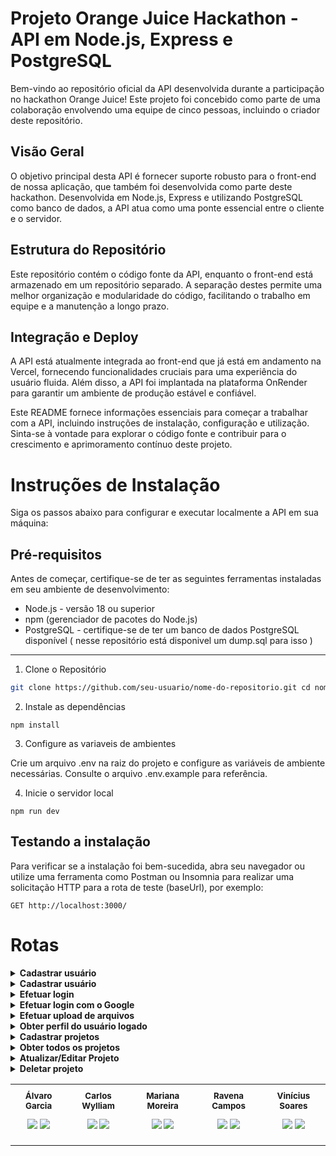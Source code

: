 # Projeto Orange Juice Hackathon - API em Node.js, Express e PostgreSQL
Bem-vindo ao repositório oficial da API desenvolvida durante a participação no hackathon Orange Juice! Este projeto foi concebido como parte de uma colaboração envolvendo uma equipe de cinco pessoas, incluindo o criador deste repositório.
## Visão Geral
O objetivo principal desta API é fornecer suporte robusto para o front-end de nossa aplicação, que também foi desenvolvida como parte deste hackathon. Desenvolvida em Node.js, Express e utilizando PostgreSQL como banco de dados, a API atua como uma ponte essencial entre o cliente e o servidor.
## Estrutura do Repositório
Este repositório contém o código fonte da API, enquanto o front-end está armazenado em um repositório separado. A separação destes permite uma melhor organização e modularidade do código, facilitando o trabalho em equipe e a manutenção a longo prazo.
## Integração e Deploy
A API está atualmente integrada ao front-end que já está em andamento na Vercel, fornecendo funcionalidades cruciais para uma experiência do usuário fluida. Além disso, a API foi implantada na plataforma OnRender para garantir um ambiente de produção estável e confiável.

Este README fornece informações essenciais para começar a trabalhar com a API, incluindo instruções de instalação, configuração e utilização. Sinta-se à vontade para explorar o código fonte e contribuir para o crescimento e aprimoramento contínuo deste projeto.
# Instruções de Instalação
Siga os passos abaixo para configurar e executar localmente a API em sua máquina:

## Pré-requisitos
Antes de começar, certifique-se de ter as seguintes ferramentas instaladas em seu ambiente de desenvolvimento:
- Node.js - versão 18 ou superior
- npm (gerenciador de pacotes do Node.js)
- PostgreSQL - certifique-se de ter um banco de dados PostgreSQL disponível ( nesse repositório está disponivel um dump.sql para isso )
---
1. Clone o Repositório
```bash
git clone https://github.com/seu-usuario/nome-do-repositorio.git cd nome-do-repositorio
```

2. Instale as dependências
```
npm install
```

3. Configure as variaveis de ambientes

Crie um arquivo .env na raiz do projeto e configure as variáveis de ambiente necessárias. Consulte o arquivo .env.example para referência.

4. Inicie o servidor local
```
npm run dev
```

## Testando a instalação 
Para verificar se a instalação foi bem-sucedida, abra seu navegador ou utilize uma ferramenta como Postman ou Insomnia para realizar uma solicitação HTTP para a rota de teste (baseUrl), por exemplo:
```
GET http://localhost:3000/
```

# Rotas

<details>
<summary><b>Cadastrar usuário</b></summary>

#### `GET` `/`

Essa é a rota que será utilizada para testar a API.

Retorno:
```
{
	"mensagem": "O servidor está online."
}
```
</details>

<details>
<summary><b>Cadastrar usuário</b></summary>

#### `POST` `/user`

Essa é a rota que permite o usuário se cadastrar no sistema.

Critérios de aceite:

    - Validar se o e-mail e a senha estão corretos para o usuário em questão.
    - Gerar um token de autenticação para o usuário.
    - Confere se o e-mail já existe no sistema.
    - fullName, email, password são campos obrigatórios e precisam ser do tipo string.

</details>

<details>
<summary><b>Efetuar login</b></summary>

#### `POST` `/session`

Essa é a rota que será utilizada para o usuário cadastrado no sistema efetuar seu login.

Critérios de aceite:

    - Validar os campos obrigatórios: 
        - nome
        - email
        - senha
    - A senha deve ser criptografada utilizando algum algoritmo de criptografia confiável.
    - O campo e-mail no banco de dados deve ser único para cada registro, não permitindo dois usuários possuírem o mesmo e-mail.

</details>

<details>
<summary><b>Efetuar login com o Google</b></summary>

#### `POST` `/session/google`

Essa é a rota que será utilizada para o usuário efetuar login através de sua conta do Google.

Critérios de aceite:

    - Validar os campos obrigatórios: 
        - nome
        - email
        - senha
    - A senha deve ser criptografada utilizando algum algoritmo de criptografia confiável.
    - O campo e-mail no banco de dados deve ser único para cada registro, não permitindo dois usuários possuírem o mesmo e-mail.

</details>
<details>
<summary><b>Efetuar upload de arquivos</b></summary>

#### `POST` `/upload`

Essa é a rota que será utilizada pelo o front para efetuar o upload de imagens.

</details>
<details>
<summary><b>Obter perfil do usuário logado</b></summary>

#### `GET` `/user/profile`

Essa é a rota que será utilizada para obter todas as informações do usuário logado desde o seu perfil a projetos cadastrados em seu nome.

Exemplo de retorno:

```
{
	"userid": 4,
	"fullname": "Jose",
	"email": "Jose01@email.com",
	"profileimage": null,
	"isgoogleaccount": null,
	"projects": [
		{
			"id": 2,
			"title": "teste 02",
			"tags": "teste tags",
			"link": "teste link",
			"description": "teste",
			"image": null,
			"createddate": null
		}
	]
}
```

</details>
<details>
<summary><b>Cadastrar projetos</b></summary>

#### `POST` `/projects`

Essa é a rota que será utilizada para o usuário cadastrar o seu projeto.

Critérios de aceite:

    - Validar os campos obrigatórios: 
        - title
        - tags
    - Todos os campos devem ser do tipo string.

</details>
<details>
<summary><b>Obter todos os projetos</b></summary>

#### `GET` `/projects`

Essa é a rota que será utilizada para obter todos os projetos existentes no sistema.

Exemplo de retorno:

```
[
	{
		"id": 1,
		"title": "API REST",
		"tags": "Back-end, TDD",
		"link": null,
		"description": null,
		"image": null,
		"createddate": null,
		"userid": 1,
		"user": {
			"fullname": "Carlos Wylliam",
			"email": "carlos01@email.com",
			"profileImage": null,
			"isGoogleAccount": null
		}
	},
	{
		"id": 3,
		"title": "API REST 03",
		"tags": "Back-end, TDD",
		"link": null,
		"description": null,
		"image": null,
		"createddate": null,
		"userid": 1,
		"user": {
			"fullname": "Carlos Wylliam",
			"email": "carlos01@email.com",
			"profileImage": null,
			"isGoogleAccount": null
		}
	}
]
```

</details>
<details>
<summary><b>Atualizar/Editar Projeto</b></summary>

#### `PUT` `/projects/:id`

Essa é a rota que será utilizada pelo o usuário para atualizar/editar o seu projeto.

Critérios de aceite:

    - Validar os campos obrigatórios: 
        - title
        - tags
        - senha

</details>
<details>
<summary><b>Deletar projeto</b></summary>

#### `DELETE` `/projects/:id`

Essa é a rota que será utilizada para deletar algum projeto cadastrado no sistema pelo o seu id.

</details>

<table>
  <tr>
    <td align="center" style="padding: 10px;">
      <img src=""/>
       <br>
        <sub>
          <b>Álvaro Garcia</b>
          <p> <a href="https://www.linkedin.com/in/" ><img src="https://img.icons8.com/color/38/000000/linkedin.png"/></a> <a href="https://github.com/"><img src="https://img.icons8.com/ios-glyphs/38/000000/github.png"/></a>
        </sub>
      </a>
    </td>
    <td align="center" style="padding: 10px;">
       <img src=""/>
      <br>
        <sub>
          <b>Carlos Wylliam</b>
          <p> <a href="https://www.linkedin.com/in/"><img src="https://img.icons8.com/color/38/000000/linkedin.png"/></a> <a href="https://github.com/"><img src="https://img.icons8.com/ios-glyphs/38/000000/github.png"/></a>
        </sub>
      </a>
    </td>
    <td align="center" style="padding: 10px;">
       <img src=""/>
      <br>
        <sub>
          <b>Mariana Moreira</b>
          <p> <a href="https://www.linkedin.com/in/mariana-moreira-santos-39417828a/" ><img src="https://img.icons8.com/color/38/000000/linkedin.png"/></a> <a href="https://github.com/mari-moreira"><img src="https://img.icons8.com/ios-glyphs/38/000000/github.png"/></a>
        </sub>
      </a>
    </td>
     <td align="center" style="padding: 10px;">
      <img src=""/>
   <br>
      <sub>
          <b>Ravena Campos</b>
          <p> <a href="https://www.linkedin.com/in/" ><img src="https://img.icons8.com/color/38/000000/linkedin.png"/></a> <a href="https://github.com/"><img src="https://img.icons8.com/ios-glyphs/38/000000/github.png"/></a>
        </sub>
      </a>
    </td>
    <td align="center" style="padding: 10px;">
      <img src=""/>
        <br>
        <sub>
          <b>Vinícius Soares</b>
          <p> <a href="https://www.linkedin.com/in/" ><img src="https://img.icons8.com/color/38/000000/linkedin.png"/></a> <a href="https://github.com/"><img src="https://img.icons8.com/ios-glyphs/38/000000/github.png"/></a>
        </sub>
      </a>
    </td>
</tr>
</table>
